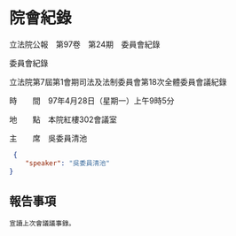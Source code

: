 # 院會紀錄


立法院公報　第97卷　第24期　委員會紀錄

委員會紀錄

立法院第7屆第1會期司法及法制委員會第18次全體委員會議紀錄

時　　間　97年4月28日（星期一）上午9時5分

地　　點　本院紅樓302會議室

主　　席　吳委員清池

```json
 {
    "speaker": "吳委員清池"
}

```


## 報告事項


    宣讀上次會議議事錄。

